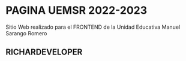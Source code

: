 # PAGINA UEMSR 2022-2023
Sitio Web realizado para el FRONTEND de la Unidad Educativa Manuel Sarango Romero
## RICHARDEVELOPER
